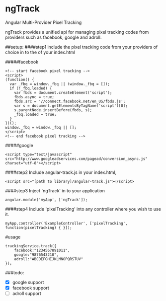 # ngTrack
Angular Multi-Provider Pixel Tracking

ngTrack provides a unified api for managing pixel tracking codes from providers such as facebook, google and adroll.

##setup:
####step1
include the pixel tracking code from your providers of choice in to the <head> of your index.html

#####facebook
```
<!-- start facebook pixel tracking -->
<script>
(function() {
  var _fbq = window._fbq || (window._fbq = []);
  if (!_fbq.loaded) {
    var fbds = document.createElement('script');
    fbds.async = true;
    fbds.src = '//connect.facebook.net/en_US/fbds.js';
    var s = document.getElementsByTagName('script')[0];
    s.parentNode.insertBefore(fbds, s);
    _fbq.loaded = true;
  }
})();
window._fbq = window._fbq || [];
</script>
<!-- end facebook pixel tracking -->
 ```

#####google
```
<script type="text/javascript" src="http://www.googleadservices.com/pagead/conversion_async.js" charset="utf-8"></script>
```

####step2
Include angular-track.js in your index.html,
```
<script src="[path to library]/angular-track.js"></script>
```

####step3
Inject 'ngTrack' in to your application
```
angular.module('myApp', ['ngTrack']);
```  

####step4
Include 'pixelTracking' into any controller where you wish to use it.
```
myApp.controller('ExampleController', ['pixelTracking', function(pixelTracking) { }]);
```


#usage
```
trackingService.track({
    facebook:"1234567891011",
    google:"9876543210",
    adroll:"ABCDEFGHIJKLMNOPQRSTUV"
});
```

###todo:
- [x] google support
- [x] facebook support
- [ ] adroll support
